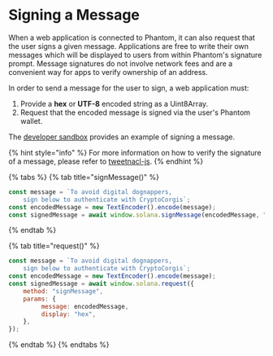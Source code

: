 # Signing a Message

When a web application is connected to Phantom, it can also request that the user signs a given message. Applications are free to write their own messages which will be displayed to users from within Phantom's signature prompt. Message signatures do not involve network fees and are a convenient way for apps to verify ownership of an address.

In order to send a message for the user to sign, a web application must:&#x20;

1. Provide a **hex** or **UTF-8** encoded string as a Uint8Array.
2. Request that the encoded message is signed via the user's Phantom wallet.

The [developer sandbox](../../resources/sandbox.md#sandbox) provides an example of signing a message.

{% hint style="info" %}
For more information on how to verify the signature of a message, please refer to [tweetnacl-js](https://github.com/dchest/tweetnacl-js/blob/master/README.md#naclsigndetachedverifymessage-signature-publickey).
{% endhint %}

{% tabs %}
{% tab title="signMessage()" %}
```javascript
const message = `To avoid digital dognappers,
    sign below to authenticate with CryptoCorgis`;
const encodedMessage = new TextEncoder().encode(message);
const signedMessage = await window.solana.signMessage(encodedMessage, "utf8");
```
{% endtab %}

{% tab title="request()" %}
```javascript
const message = `To avoid digital dognappers,
    sign below to authenticate with CryptoCorgis`;
const encodedMessage = new TextEncoder().encode(message);
const signedMessage = await window.solana.request({
    method: "signMessage",
    params: {
         message: encodedMessage,
         display: "hex",
    },
});
```
{% endtab %}
{% endtabs %}
